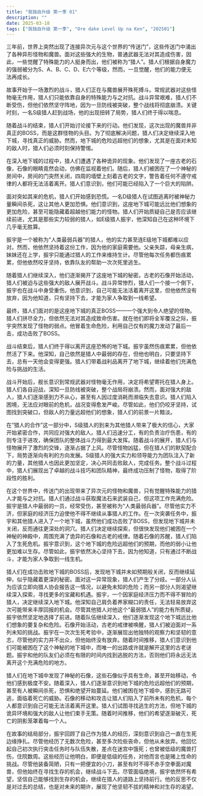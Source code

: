 ```yaml
---
title: "我独自升级 第一季 01"
description: ""
date: 2025-03-18
tags: ["我独自升级 第一季", "Ore dake Level Up na Ken", "202501"]
---
```


三年前，世界上突然出现了连接异次元与这个世界的“传送门”，这些传送门中涌出了各种异形怪物和魔兽。面对这些强大的生物，普通武器无法对其造成伤害，因此，一些觉醒了特殊能力的人挺身而出，他们被称为“猎人”。猎人们根据自身魔力的强弱被分为S、A、B、C、D、E六个等级，然而，一旦觉醒，他们的能力便无法再成长。

故事开始于一场激烈的战斗，猎人们正在与魔兽展开殊死搏斗。常规武器对这些怪物毫无作用，猎人们只能依靠自身的特殊能力与之对抗。战斗异常艰难，猎人们不断受伤，但他们依然坚守阵地，因为一旦防线被突破，整个战线将彻底崩溃。关键时刻，一名S级猎人赶到战场，他的出现扭转了局势，猎人们终于得以喘息。

随着战斗的结束，猎人们开始讨论接下来的行动。他们发现，这次出现的魔兽并非真正的BOSS，而是这群怪物的头目。为了彻底解决问题，猎人们决定继续深入地下城，寻找真正的威胁。然而，地下城的危险远超他们的想象，尤其是在面对未知的敌人时，猎人们必须时刻保持警惕。

在深入地下城的过程中，猎人们遭遇了各种诡异的现象。他们发现了一座古老的石像，石像的眼睛竟然会动，仿佛在监视着他们。随后，猎人们被困在了一个神秘的房间中，房间的门突然关闭，四周的墙壁上刻着古老的文字，警告着任何不遵守戒律的人都将无法活着离开。猎人们意识到，他们可能已经陷入了一个巨大的陷阱。

面对突如其来的危机，猎人们开始感到恐慌。一名D级猎人在试图逃离时被神秘力量瞬间杀死，这让其他人更加恐惧。他们意识到，这座地下城可能远比他们想象的更加危险，甚至可能隐藏着超越他们能力的怪物。猎人们开始质疑自己是否应该继续前进，尤其是那些实力较弱的猎人，如E级猎人振宇，他深知自己在这种环境下几乎毫无胜算。

振宇是一个被称为“人类最弱兵器”的猎人，他的实力甚至连E级地下城都难以应对。然而，他依然坚持着这份工作，因为他的家庭需要他。父亲失踪，母亲生病，妹妹还在上学，振宇只能通过猎人的工作来维持生计。尽管他每次任务都伤痕累累，但他依然咬牙坚持，依靠队友的帮助一次次死里逃生。

随着猎人们继续深入，他们逐渐揭开了这座地下城的秘密。古老的石像开始活动，猎人们被迫与这些强大的敌人展开战斗。战斗异常惨烈，猎人们一个接一个倒下，振宇也在战斗中身受重伤。他意识到，自己可能无法活着离开这里，但他依然没有放弃，因为他知道，只有坚持下去，才能为家人争取到一线希望。

最终，猎人们面对的是这座地下城的真正BOSS——一个强大到令人绝望的怪物。猎人们拼尽全力，但依然无法对其造成致命伤害。就在他们即将全军覆没之际，振宇突然发现了怪物的弱点。他冒着生命危险，利用自己仅有的魔力发动了最后一击，成功击败了BOSS。

战斗结束后，猎人们终于得以离开这座恐怖的地下城。振宇虽然伤痕累累，但他依然活了下来。他深知，自己依然是猎人中最弱的存在，但他也明白，只要坚持下去，总有一天他会变得更强。猎人们带着战利品离开了地下城，继续着他们充满危险与挑战的生活。

战斗开始后，舰长意识到常规武器对怪物毫无作用，决定将希望寄托在猎人身上。猎人们各自迎战，深知一旦防线被突破，整个战局将崩溃。然而，面对强大的敌人，猎人们逐渐感到力不从心，甚至有人因过度消耗而濒临失去意识。猎人们陷入困境，无法应对眼前的危机，战况变得愈发严峻。尽管如此，他们仍咬牙坚持，试图找到突破口，但敌人的力量远超他们的想象，猎人们的前景一片黯淡。

在“猎人的合作”这一部分中，S级猎人的到来为其他猎人带来了极大的信心，大家开始紧密合作，共同应对强大的敌人。猎人们迅速分工，有的负责治疗伤患，有的则专注于进攻，确保团队的整体战斗力得到最大发挥。随着战斗的展开，猎人们与怪物展开了激烈的交锋，逐渐占据了上风。尽管怪物凶猛，但在猎人们的默契配合下，局势逐渐向有利的方向发展。S级猎人的强大实力和领导能力为团队注入了新的力量，其他猎人也因此更加坚定，决心共同击败敌人，完成任务。整个战斗过程中，猎人们展现出了卓越的战斗技巧和团队精神，最终成功压制了怪物，取得了阶段性的胜利。

在这个世界中，传送门的出现带来了异次元的怪物和魔兽，只有觉醒特殊能力的猎人才能与之对抗。猎人们通过战斗获取魔法石来武装自己，但这项工作充满危险。振宇是猎人中最弱的一员，经常受伤，甚至被称为“人类最弱兵器”。尽管他实力不济，但家庭的经济压力迫使他不得不继续从事猎人的工作。在一次突袭任务中，振宇和其他猎人进入了一个地下城，虽然他们成功击败了BOSS，但发现地下城并未关闭，反而通往更深处的洞穴。猎人们决定继续探索，但很快发现他们被困在一个神秘的神殿中，周围充满了诡异的石像和古老的戒律。随着石像的苏醒，猎人们陷入了生死危机。振宇意识到，这个地下城的危险远超他们的预期，而他的弱小让他更加难以生存。尽管如此，振宇依然决心坚持下去，因为他知道，只有通过不断战斗，才能为家人争取到一线生机。

猎人们在成功击败地下城的BOSS后，发现地下城并未如预期般关闭，反而继续延伸，似乎隐藏着更深的秘密。面对这一异常现象，猎人们产生了分歧。一部分人认为应该立即向猎人协会报告这一情况，以避免未知的危险；而另一部分人则渴望继续深入探索，寻找更多的宝藏和机遇。振宇，一个因家庭经济压力而不得不冒险的猎人，决定继续深入地下城。他深知自己肩负着养家糊口的责任，无法轻易放弃这次可能带来丰厚回报的机会。尽管其他猎人对他这个“最弱猎人”的能力有所质疑，振宇依然坚定地选择了前进。随着队伍继续深入，他们逐渐发现这个地下城远比他们想象的要复杂和危险。石像开始活动，古老的戒律被唤醒，猎人们被迫面对一系列未知的挑战。振宇在一次次生死考验中，逐渐展现出他独特的观察力和坚韧的意志，尽管他的实力并不出众，但他始终没有放弃。随着时间推移，猎人们意识到他们可能被困在了这个神秘的地下城中，而唯一的出路或许就是解开这里的古老谜题。振宇和他的队友们必须在有限的时间内找到逃脱的方法，否则他们将永远无法离开这个充满危险的地方。

猎人们在地下城中发现了神秘的石像，这些石像似乎具有生命，甚至开始移动，令他们感到极度不安。随着深入，猎人们逐渐意识到地下城的危险远超他们的预期，甚至有人被瞬间杀死，恐惧和绝望开始蔓延。他们被困在地下城中，感到无路可逃，面临着死亡的威胁。石像的移动和攻击让猎人们陷入了前所未有的危机，每个人都意识到自己可能无法活着离开这里。猎人们试图寻找逃生的方法，但地下城的诡异环境和强大的敌人让他们束手无策。随着时间推移，他们的希望逐渐破灭，死亡的阴影笼罩着每一个人。

在故事的结局部分，振宇回顾了自己作为猎人的经历，深刻意识到自己一直在生死边缘挣扎。尽管他经历了无数次危险，甚至多次险些丧命，但他从未放弃。他回忆起自己初次执行突击任务时与队伍失散，差点在迷宫中饿死；也曾被低级的魔兽打伤，住院数周。这些经历让他明白，即便是低级的任务，对他而言也是赌上性命的挑战。尽管他装备简陋，只有一把便宜的小刀，甚至有时不得不赤手空拳面对魔兽，但他始终在寻找生存的机会，继续战斗下去。尽管面临绝境，振宇依然怀有希望，坚信自己能够找到生存的机会，继续在猎人的道路上坚持前行。他的反思不仅是对过去的总结，也是对未来的期许，展现了他坚韧不拔的精神和对生存的渴望。        